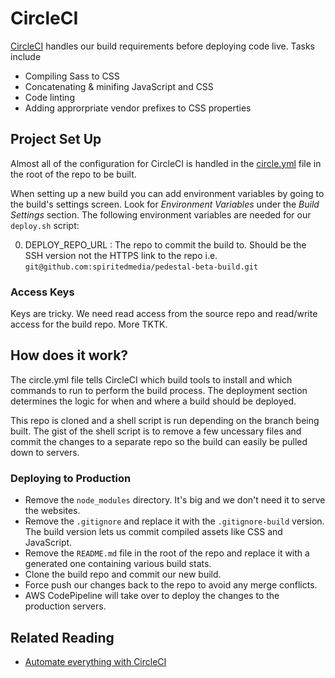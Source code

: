 # CircleCI

[CircleCI](https://circleci.com/dashboard) handles our build requirements before deploying code live. Tasks include
 
 - Compiling Sass to CSS
 - Concatenating & minifing JavaScript and CSS
 - Code linting
 - Adding approrpriate vendor prefixes to CSS properties

## Project Set Up
 
Almost all of the configuration for CircleCI is handled in the [circle.yml](https://circleci.com/docs/config-sample/) file in the root of the repo to be built. 
 
When setting up a new build you can add environment variables by going to the build's settings screen. Look for _Environment Variables_ under the _Build Settings_ section. The following environment variables are needed for our `deploy.sh` script:

0. DEPLOY_REPO_URL : The repo to commit the build to. Should be the SSH version not the HTTPS link to the repo i.e. `git@github.com:spiritedmedia/pedestal-beta-build.git`

### Access Keys
Keys are tricky. We need read access from the source repo and read/write access for the build repo. More TKTK.

## How does it work?

The circle.yml file tells CircleCI which build tools to install and which commands to run to perform the build process. The deployment section determines the logic for when and where a build should be deployed.

This repo is cloned and a shell script is run depending on the branch being built. The gist of the shell script is to remove a few uncessary files and commit the changes to a separate repo so the build can easily be pulled down to servers.

### Deploying to Production
 - Remove the `node_modules` directory. It's big and we don't need it to serve the websites.
 - Remove the `.gitignore` and replace it with the `.gitignore-build` version. The build version lets us commit compiled assets like CSS and JavaScript.
 - Remove the `README.md` file in the root of the repo and replace it with a generated one containing various build stats. 
 - Clone the build repo and commit our new build. 
 - Force push our changes back to the repo to avoid any merge conflicts. 
 - AWS CodePipeline will take over to deploy the changes to the production servers.

## Related Reading

 - [Automate everything with CircleCI](http://frankiesardo.github.io/posts/2015-04-19-automate-everything-with-circleci.html)